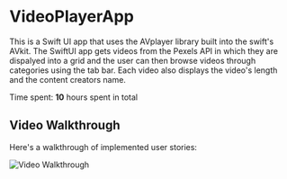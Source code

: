# VideoPlayerApp

This is a Swift UI app that uses the AVplayer library built into the swift's AVkit. The SwiftUI app gets videos from the Pexels API in which they are dispalyed into a grid and the user can then browse videos through categories using the tab bar. Each video also displays the video's length and the content creators name. 

Time spent: **10** hours spent in total

## Video Walkthrough

Here's a walkthrough of implemented user stories:

<img src = 'http://g.recordit.co/qQIlNgiXVS.gif' title='Video Walkthrough' width='' alt='Video Walkthrough' />
